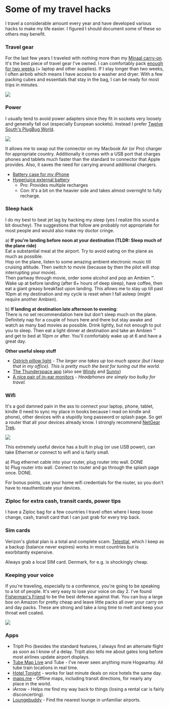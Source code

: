 
# Some of my travel hacks

I travel a considerable amount every year and have developed various hacks to make my life easier. I figured I should document some of these so others may benefit.

### Travel gear
For the last few years I traveled with nothing more than my [Minaal  carry-on](http://www.minaal.com/products/minaal-carry-on-bag). It's the best piece of travel gear I've owned. I can comfortably pack [enough for two weeks](https://www.youtube.com/watch?v=m3J3nnRrsa8) (+ laptop and other supplies). If I stay longer than two weeks, I often airbnb which means I have access to a washer and dryer. With a few packing cubes and essentials that stay in the bag, I can be ready for most trips in minutes.

![](http://i.imgur.com/xNUpvIL.jpg)

### __Power__  
I usually tend to avoid power adapters since they fit in sockets very loosely and generally fall out (especially European sockets). Instead I prefer [Twelve South's PlugBug World](https://www.twelvesouth.com/product/plugbug-world). 

![](http://i.imgur.com/QdDbP8u.jpg)

It allows me to swap out the connector on my Macbook Air (or Pro) charger for appropriate country. Additionally it comes with a USB port that charges phones and tablets much faster than the standard `5`v connector that Apple provides. Also, it saves the need for carrying around additional chargers.
* [Battery case for my iPhone](http://www.amazon.com/gp/product/B00QG4YYWY)
* [Hyperjuice external battery](http://www.hypershop.com/products/hyperjuice-plug-18000mah-usb-battery-pack)
    - Pro: Provides multiple recharges
    - Con: It's a bit on the heavier side and takes almost overnight to fully recharge.

### __Sleep hack__  
I do my best to beat jet lag by hacking my sleep (yes I realize this sound a bit douchey). The suggestions that follow are probably not appropriate for most people and would also make my doctor cringe.

a) **If you're landing before noon at your destination (TLDR: Sleep much of the plane ride)**  
Eat a substantial meal at the airport. Try to avoid eating on the plane as much as possible.  
Hop on the plane, listen to some amazing ambient electronic music till cruising altitude. Then switch to movie (because by then the pilot will stop interrupting your movie).   
Then partway through movie, order some alcohol and pop an Ambien ™. 
Wake up at before landing (after 6+ hours of deep sleep), have coffee, then eat a giant greasy breakfast upon landing. 
This allows me to stay up till past 10pm at my destination and my cycle is reset when I fall asleep (might require another Ambien).

b) **If landing at destination late afternoon to evening**:  
There is no set recommendation here but don't sleep much on the plane. 
Definitely nap for a couple of hours here and there but stay awake and watch as many bad movies as possible. Drink lightly, but not enough to put you to sleep.
Then eat a light dinner at destination and take an Ambien ™ and get to bed at 10pm or after. You'll comfortably wake up at 6 and have a great day.

**Other useful sleep stuff**

* [Ostrich pillow light](http://www.ostrichpillow.com/ostrich-pillow-light/) - _The larger one takes up too much space (but I keep that in my office). This is pretty much the best for tuning out the world._
* [The Thunderspace app](http://thunderspace.me/) (also see [Windy](http://windy.fm/) and [Sunny](http://getsunnyapp.com/))
* [A nice pair of in-ear monitors](http://www.earphonesolutions.com/westone-w50.html) - _Headphones are simply too bulky for travel._


### __Wifi__  

It's a god damned pain in the ass to connect your laptop, phone, tablet, kindle (I need to sync my place in books because I read on kindle and phone), other devices with a stupidly long password or splash page. So get a router that all your devices already know. I strongly recommend [NetGear Trek](http://www.amazon.com/gp/product/B00HQ883T4). 

![](http://core0.staticworld.net/images/article/2014/05/netgear_trek-100266044-large.png)

This extremely useful device has a built in plug (or use USB power), can take Ethernet or connect to wifi and is fairly small.

a) Plug ethernet cable into your router, plug router into wall. DONE  
b) Plug router into wall. Connect to router and go through the splash page once. DONE.

For bonus points, use your home wifi credentials for the router, so you don't have to reauthenticate your devices.


### Ziploc for extra cash, transit cards, power tips

I have a Ziploc bag for a few countries I travel often where I keep loose change, cash, transit card that I can just grab for every trip back. 

### Sim cards

Verizon's global plan is a total and complete scam. [Telestial](http://www.telestial.com/), which I keep as a backup (balance never expires) works in most countries but is exorbitantly expensive. 

Always grab a local SIM card. Denmark, for e.g. is shockingly cheap. 

### __Keeping your voice__  

If you're traveling, especially to a conference, you're going to be speaking to a lot of people. It's very easy to lose your voice on day 2. I've found [Fisherman's Friend](http://www.amazon.com/gp/product/B000UD4YSQ) to be the best defense against that. You can buy a large box on Amazon for pretty cheap and leave little packs all over your carry on and day packs. These are strong and take a long time to melt and keep your throat well coated.

![](https://farm1.staticflickr.com/586/21780360192_c8eae9754a_k.jpg)
### Apps

* TripIt Pro (besides the standard features, I always find an alternate flight as soon as I know of a delay. TripIt also tells me about gates long before most airlines update airport displays.
* [Tube Map Live](http://tubemaplive.co/) and Tube - I've never seen anything more Hogwartsy. All tube train locations in real time.
* [Hotel Tonight](https://www.hoteltonight.com/) - works for last minute deals on nice hotels the same day. 
* [maps.me](http://maps.me/en/home) - Offline maps, including transit directions, for nearly any place in the world. 
* iArrow - Helps me find my way back to things (losing a rental car is fairly disconcerting).
* [Loungebuddy](http://www.loungebuddy.com/) - Find the nearest lounge in unfamiliar airports.
